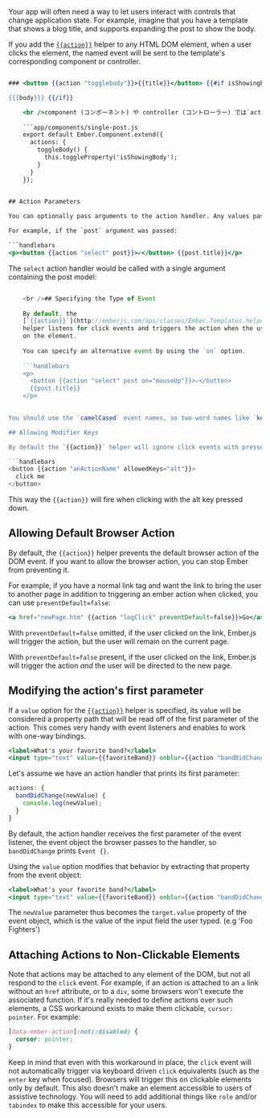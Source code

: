 Your app will often need a way to let users interact with controls that change application state. For example, imagine that you have a template that shows a blog title, and supports expanding the post to show the body.

If you add the [`{{action}}`](http://emberjs.com/api/classes/Ember.Templates.helpers.html#method_action) helper to any HTML DOM element, when a user clicks the element, the named event will be sent to the template's corresponding component or controller.

```app/templates/components/single-post.hbs 

### <button {{action "togglebody"}}>{{title}}</button> {{#if isShowingBody}} 

{{{body}}} {{/if}}

    <br />component (コンポーネント) や controller (コントローラー) では`actions` hook (`アクション` フック) のアクションを定義することができます。
    
    ```app/components/single-post.js
    export default Ember.Component.extend({
      actions: {
        toggleBody() {
          this.toggleProperty('isShowingBody');
        }
      }
    });
    

## Action Parameters

You can optionally pass arguments to the action handler. Any values passed to the `{{action}}` helper after the action name will be passed to the handler as arguments.

For example, if the `post` argument was passed:

```handlebars
<p><button {{action "select" post}}>✓</button> {{post.title}}</p>
```

The `select` action handler would be called with a single argument containing the post model:

```app/components/single-post.js export default Ember.Component.extend({ actions: { select(post) { console.log(post.get('title')); } } });

    <br />## Specifying the Type of Event
    
    By default, the
    [`{{action}}`](http://emberjs.com/api/classes/Ember.Templates.helpers.html#method_action)
    helper listens for click events and triggers the action when the user clicks
    on the element.
    
    You can specify an alternative event by using the `on` option.
    
    ```handlebars
    <p>
      <button {{action "select" post on="mouseUp"}}>✓</button>
      {{post.title}}
    </p>
    

You should use the `camelCased` event names, so two-word names like `keypress` become `keyPress`.

## Allowing Modifier Keys

By default the `{{action}}` helper will ignore click events with pressed modifier keys. You can supply an `allowedKeys` option to specify which keys should not be ignored.

```handlebars
<button {{action "anActionName" allowedKeys="alt"}}>
  click me
</button>
```

This way the `{{action}}` will fire when clicking with the alt key pressed down.

## Allowing Default Browser Action

By default, the `{{action}}` helper prevents the default browser action of the DOM event. If you want to allow the browser action, you can stop Ember from preventing it.

For example, if you have a normal link tag and want the link to bring the user to another page in addition to triggering an ember action when clicked, you can use `preventDefault=false`:

```handlebars
<a href="newPage.htm" {{action "logClick" preventDefault=false}}>Go</a>
```

With `preventDefault=false` omitted, if the user clicked on the link, Ember.js will trigger the action, but the user will remain on the current page.

With `preventDefault=false` present, if the user clicked on the link, Ember.js will trigger the action *and* the user will be directed to the new page.

## Modifying the action's first parameter

If a `value` option for the [`{{action}}`](http://emberjs.com/api/classes/Ember.Templates.helpers.html#method_action) helper is specified, its value will be considered a property path that will be read off of the first parameter of the action. This comes very handy with event listeners and enables to work with one-way bindings.

```handlebars
<label>What's your favorite band?</label>
<input type="text" value={{favoriteBand}} onblur={{action "bandDidChange"}} />
```

Let's assume we have an action handler that prints its first parameter:

```js
actions: {
  bandDidChange(newValue) {
    console.log(newValue);
  }
}
```

By default, the action handler receives the first parameter of the event listener, the event object the browser passes to the handler, so `bandDidChange` prints `Event {}`.

Using the `value` option modifies that behavior by extracting that property from the event object:

```handlebars
<label>What's your favorite band?</label>
<input type="text" value={{favoriteBand}} onblur={{action "bandDidChange" value="target.value"}} />
```

The `newValue` parameter thus becomes the `target.value` property of the event object, which is the value of the input field the user typed. (e.g 'Foo Fighters')

## Attaching Actions to Non-Clickable Elements

Note that actions may be attached to any element of the DOM, but not all respond to the `click` event. For example, if an action is attached to an `a` link without an `href` attribute, or to a `div`, some browsers won't execute the associated function. If it's really needed to define actions over such elements, a CSS workaround exists to make them clickable, `cursor: pointer`. For example:

```css
[data-ember-action]:not(:disabled) {
  cursor: pointer;
}
```

Keep in mind that even with this workaround in place, the `click` event will not automatically trigger via keyboard driven `click` equivalents (such as the `enter` key when focused). Browsers will trigger this on clickable elements only by default. This also doesn't make an element accessible to users of assistive technology. You will need to add additional things like `role` and/or `tabindex` to make this accessible for your users.